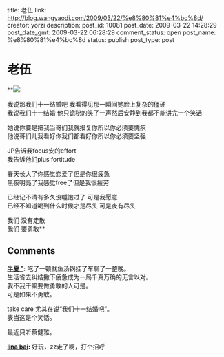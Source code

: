 title: 老伍
link: http://blog.wangyaodi.com/2009/03/22/%e8%80%81%e4%bc%8d/
creator: yorzi
description: 
post_id: 10081
post_date: 2009-03-22 14:28:29
post_date_gmt: 2009-03-22 06:28:29
comment_status: open
post_name: %e8%80%81%e4%bc%8d
status: publish
post_type: post

# 老伍

**[![](https://iezecq.blu.livefilestore.com/y1mondf-kc5yRWVpbSkEaPqQTgl79jf0AMYZDSh8yZHXm8o-66dfMY06KpZSieSsrtWT21y6gL7oRyybwd0a-psM_ij5vmuhX-NqB-T0R6jcuQ3G4LCwu4k4x0Zoa3GhnGPzyUAPOK-6O0/IMG_0329.JPG)](https://iezecq.blu.livefilestore.com/y1mondf-kc5yRWVpbSkEaPqQTgl79jf0AMYZDSh8yZHXm8o-66dfMY06KpZSieSsrtWT21y6gL7oRyybwd0a-psM_ij5vmuhX-NqB-T0R6jcuQ3G4LCwu4k4x0Zoa3GhnGPzyUAPOK-6O0/IMG_0329.JPG)  
  
我说那我们十一结婚吧 我看得见那一瞬间她脸上复杂的僵硬  
我说我们十一结婚 他只诡秘的笑了一声然后安静到我都不能讲完一个笑话  
  
她说你要是把我当哥们我就报复你所以你必须要愧疚  
他说哥们儿我看好你我们都看好你所以你必须要坚强  
  
JP告诉我focus安的effort  
我告诉他们plus fortitude  
  
春天长大了你感觉恋爱了但是你很疲惫  
黑夜明亮了我感觉free了但是我很疲劳  
  
已经记不清有多久没睡饱过了 可是我愿意  
已经不知道喝到什么时候才是尽头 可是夜有尽头  
  
我们 没有走散  
我们 要勇敢**

## Comments

**[半夏 °](#211 "2009-03-27 06:07:28"):** 吃了一顿鱿鱼汤锅挂了车聊了一整晚。  
生活省去纠结撇下疲惫成为一局千真万确的无言以对。  
我不我干嘛要做勇敢的人可是。  
可是如果不勇敢。  
  
take care 尤其在说“我们十一结婚吧”。  
表当这是个笑话。  
  
  
最近只听蔡健雅。

**[lina bai](#212 "2009-03-24 05:01:11"):** 好玩，zz走了啊，打个招呼

